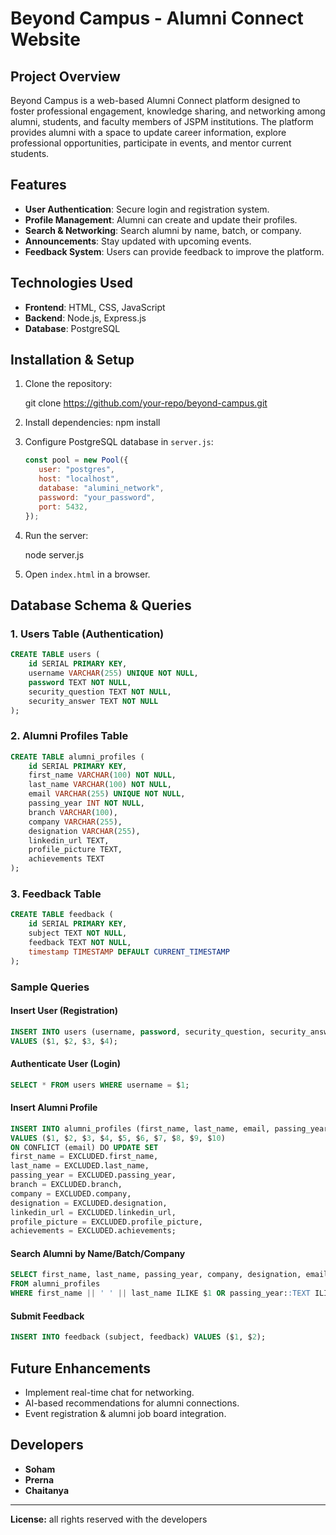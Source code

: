 # Beyond Campus - Alumni Connect Website

## Project Overview
Beyond Campus is a web-based Alumni Connect platform designed to foster professional engagement, knowledge sharing, and networking among alumni, students, and faculty members of JSPM institutions. The platform provides alumni with a space to update career information, explore professional opportunities, participate in events, and mentor current students.

## Features
- **User Authentication**: Secure login and registration system.
- **Profile Management**: Alumni can create and update their profiles.
- **Search & Networking**: Search alumni by name, batch, or company.
- **Announcements**: Stay updated with upcoming events.
- **Feedback System**: Users can provide feedback to improve the platform.

## Technologies Used
- **Frontend**: HTML, CSS, JavaScript
- **Backend**: Node.js, Express.js
- **Database**: PostgreSQL

## Installation & Setup
1. Clone the repository:
   
   git clone https://github.com/your-repo/beyond-campus.git

2. Install dependencies:
   npm install
 
3. Configure PostgreSQL database in `server.js`:
   ```js
   const pool = new Pool({
      user: "postgres",
      host: "localhost",
      database: "alumini_network",
      password: "your_password",
      port: 5432,
   });
   
4. Run the server:
   
   node server.js
  
5. Open `index.html` in a browser.

## Database Schema & Queries
### 1. **Users Table** (Authentication)
```sql
CREATE TABLE users (
    id SERIAL PRIMARY KEY,
    username VARCHAR(255) UNIQUE NOT NULL,
    password TEXT NOT NULL,
    security_question TEXT NOT NULL,
    security_answer TEXT NOT NULL
);
```

### 2. **Alumni Profiles Table**
```sql
CREATE TABLE alumni_profiles (
    id SERIAL PRIMARY KEY,
    first_name VARCHAR(100) NOT NULL,
    last_name VARCHAR(100) NOT NULL,
    email VARCHAR(255) UNIQUE NOT NULL,
    passing_year INT NOT NULL,
    branch VARCHAR(100),
    company VARCHAR(255),
    designation VARCHAR(255),
    linkedin_url TEXT,
    profile_picture TEXT,
    achievements TEXT
);
```

### 3. **Feedback Table**
```sql
CREATE TABLE feedback (
    id SERIAL PRIMARY KEY,
    subject TEXT NOT NULL,
    feedback TEXT NOT NULL,
    timestamp TIMESTAMP DEFAULT CURRENT_TIMESTAMP
);
```

### Sample Queries
#### Insert User (Registration)
```sql
INSERT INTO users (username, password, security_question, security_answer)
VALUES ($1, $2, $3, $4);
```

#### Authenticate User (Login)
```sql
SELECT * FROM users WHERE username = $1;
```

#### Insert Alumni Profile
```sql
INSERT INTO alumni_profiles (first_name, last_name, email, passing_year, branch, company, designation, linkedin_url, profile_picture, achievements)
VALUES ($1, $2, $3, $4, $5, $6, $7, $8, $9, $10)
ON CONFLICT (email) DO UPDATE SET
first_name = EXCLUDED.first_name,
last_name = EXCLUDED.last_name,
passing_year = EXCLUDED.passing_year,
branch = EXCLUDED.branch,
company = EXCLUDED.company,
designation = EXCLUDED.designation,
linkedin_url = EXCLUDED.linkedin_url,
profile_picture = EXCLUDED.profile_picture,
achievements = EXCLUDED.achievements;
```

#### Search Alumni by Name/Batch/Company
```sql
SELECT first_name, last_name, passing_year, company, designation, email, achievements, linkedin_url AS linkedin, profile_picture AS profile_pic
FROM alumni_profiles
WHERE first_name || ' ' || last_name ILIKE $1 OR passing_year::TEXT ILIKE $1 OR company ILIKE $1;
```

#### Submit Feedback
```sql
INSERT INTO feedback (subject, feedback) VALUES ($1, $2);
```

## Future Enhancements
- Implement real-time chat for networking.
- AI-based recommendations for alumni connections.
- Event registration & alumni job board integration.

## Developers
- **Soham**
- **Prerna**
- **Chaitanya**

---
**License:** all rights reserved with the developers

